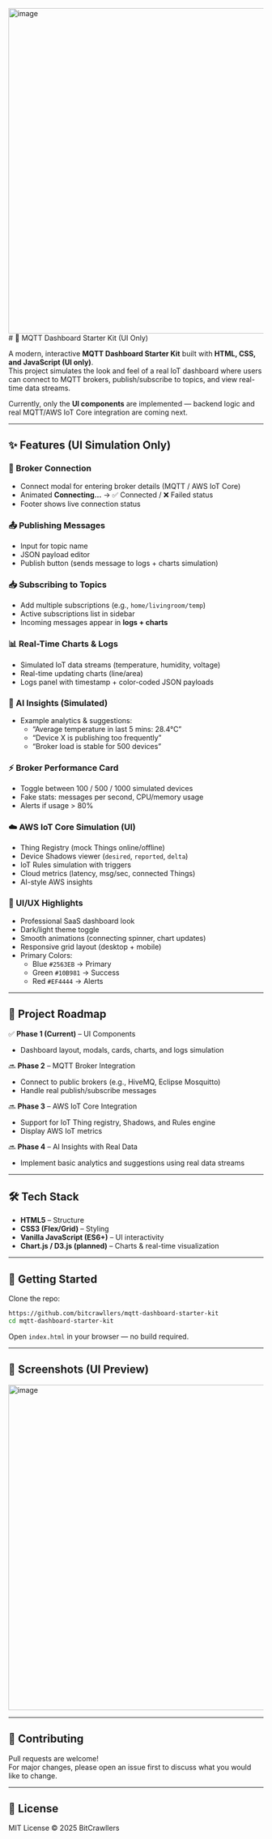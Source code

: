 <img width="1355" height="643" alt="image" src="https://github.com/user-attachments/assets/930cd357-daba-4d10-bfc7-327ddf88ed21" /># 📡 MQTT Dashboard Starter Kit (UI Only)

A modern, interactive **MQTT Dashboard Starter Kit** built with **HTML, CSS, and JavaScript (UI only)**.\
This project simulates the look and feel of a real IoT dashboard where users can connect to MQTT brokers, publish/subscribe to topics, and view real-time data streams.

Currently, only the **UI components** are implemented — backend logic and real MQTT/AWS IoT Core integration are coming next.

---

## ✨ Features (UI Simulation Only)

### 🔌 Broker Connection

- Connect modal for entering broker details (MQTT / AWS IoT Core)
- Animated **Connecting…** → ✅ Connected / ❌ Failed status
- Footer shows live connection status

### 📤 Publishing Messages

- Input for topic name
- JSON payload editor
- Publish button (sends message to logs + charts simulation)

### 📥 Subscribing to Topics

- Add multiple subscriptions (e.g., `home/livingroom/temp`)
- Active subscriptions list in sidebar
- Incoming messages appear in **logs + charts**

### 📊 Real-Time Charts & Logs

- Simulated IoT data streams (temperature, humidity, voltage)
- Real-time updating charts (line/area)
- Logs panel with timestamp + color-coded JSON payloads

### 🤖 AI Insights (Simulated)

- Example analytics & suggestions:
  - “Average temperature in last 5 mins: 28.4°C”
  - “Device X is publishing too frequently”
  - “Broker load is stable for 500 devices”

### ⚡ Broker Performance Card

- Toggle between 100 / 500 / 1000 simulated devices
- Fake stats: messages per second, CPU/memory usage
- Alerts if usage > 80%

### ☁️ AWS IoT Core Simulation (UI)

- Thing Registry (mock Things online/offline)
- Device Shadows viewer (`desired`, `reported`, `delta`)
- IoT Rules simulation with triggers
- Cloud metrics (latency, msg/sec, connected Things)
- AI-style AWS insights

### 🎨 UI/UX Highlights

- Professional SaaS dashboard look
- Dark/light theme toggle
- Smooth animations (connecting spinner, chart updates)
- Responsive grid layout (desktop + mobile)
- Primary Colors:
  - Blue `#2563EB` → Primary
  - Green `#10B981` → Success
  - Red `#EF4444` → Alerts

---

## 🚧 Project Roadmap

✅ **Phase 1 (Current)** – UI Components

- Dashboard layout, modals, cards, charts, and logs simulation

🔜 **Phase 2** – MQTT Broker Integration

- Connect to public brokers (e.g., HiveMQ, Eclipse Mosquitto)
- Handle real publish/subscribe messages

🔜 **Phase 3** – AWS IoT Core Integration

- Support for IoT Thing registry, Shadows, and Rules engine
- Display AWS IoT metrics

🔜 **Phase 4** – AI Insights with Real Data

- Implement basic analytics and suggestions using real data streams

---

## 🛠️ Tech Stack

- **HTML5** – Structure
- **CSS3 (Flex/Grid)** – Styling
- **Vanilla JavaScript (ES6+)** – UI interactivity
- **Chart.js / D3.js (planned)** – Charts & real-time visualization

---

## 🚀 Getting Started

Clone the repo:

```bash
https://github.com/bitcrawllers/mqtt-dashboard-starter-kit
cd mqtt-dashboard-starter-kit
```

Open `index.html` in your browser — no build required.

---

## 📸 Screenshots (UI Preview)

<img width="1355" height="643" alt="image" src="https://github.com/user-attachments/assets/f8a5ac65-166d-473b-9ff1-7c04218e189f" />


---

## 🤝 Contributing

Pull requests are welcome!\
For major changes, please open an issue first to discuss what you would like to change.

---

## 📄 License

MIT License © 2025 BitCrawllers

